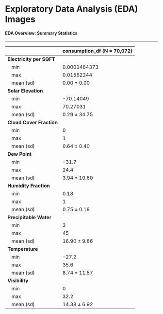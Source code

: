 # Exploratory Data Analysis (EDA) Images
#### EDA Overview: Summary Statistics
---
|                         |consumption_df (N = 70,072) |
|:------------------------|:---------------------------|
|**Electricity per SQFT** |&nbsp;&nbsp;                |
|&nbsp;&nbsp; min         |0.0001484373                |
|&nbsp;&nbsp; max         |0.01562244                  |
|&nbsp;&nbsp; mean (sd)   |0.00 &plusmn; 0.00          |
|**Solar Elevation**      |&nbsp;&nbsp;                |
|&nbsp;&nbsp; min         |-70.14049                   |
|&nbsp;&nbsp; max         |70.27031                    |
|&nbsp;&nbsp; mean (sd)   |0.29 &plusmn; 34.75         |
|**Cloud Cover Fraction** |&nbsp;&nbsp;                |
|&nbsp;&nbsp; min         |0                           |
|&nbsp;&nbsp; max         |1                           |
|&nbsp;&nbsp; mean (sd)   |0.64 &plusmn; 0.40          |
|**Dew Point**            |&nbsp;&nbsp;                |
|&nbsp;&nbsp; min         |-31.7                       |
|&nbsp;&nbsp; max         |24.4                        |
|&nbsp;&nbsp; mean (sd)   |3.94 &plusmn; 10.60         |
|**Humidity Fraction**    |&nbsp;&nbsp;                |
|&nbsp;&nbsp; min         |0.18                        |
|&nbsp;&nbsp; max         |1                           |
|&nbsp;&nbsp; mean (sd)   |0.75 &plusmn; 0.18          |
|**Precipitable Water**   |&nbsp;&nbsp;                |
|&nbsp;&nbsp; min         |3                           |
|&nbsp;&nbsp; max         |45                          |
|&nbsp;&nbsp; mean (sd)   |16.90 &plusmn; 9.86         |
|**Temperature**          |&nbsp;&nbsp;                |
|&nbsp;&nbsp; min         |-27.2                       |
|&nbsp;&nbsp; max         |35.6                        |
|&nbsp;&nbsp; mean (sd)   |8.74 &plusmn; 11.57         |
|**Visibility**           |&nbsp;&nbsp;                |
|&nbsp;&nbsp; min         |0                           |
|&nbsp;&nbsp; max         |32.2                        |
|&nbsp;&nbsp; mean (sd)   |14.38 &plusmn; 6.92         |
